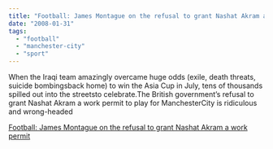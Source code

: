 ```yaml
---
title: "Football: James Montague on the refusal to grant Nashat Akram a work permit"
date: "2008-01-31"
tags: 
  - "football"
  - "manchester-city"
  - "sport"
---
```


When the Iraqi team amazingly overcame huge odds (exile, death threats, suicide bombingsback home) to win the Asia Cup in July, tens of thousands spilled out into the streetsto celebrate.The British government’s refusal to grant Nashat Akram a work permit to play for ManchesterCity is ridiculous and wrong-headed  

  
[Football: James Montague on the refusal to grant Nashat Akram a work permit](https://www.theguardian.com/football/2008/jan/31/sport.comment4)
